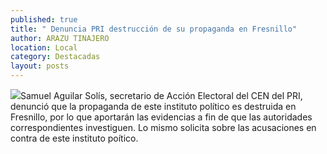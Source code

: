 ```yaml
---
published: true
title: " Denuncia PRI destrucción de su propaganda en Fresnillo"
author: ARAZU TINAJERO
location: Local
category: Destacadas
layout: posts
---
```


![](http://i.imgur.com/ldlBQykm.jpg)Samuel Aguilar Solís, secretario de Acción Electoral del CEN del PRI, denunció que la propaganda de este instituto político es destruida en Fresnillo, por lo que aportarán las evidencias a fin de que las autoridades correspondientes investiguen. Lo mismo solicita sobre las acusaciones en contra de este instituto poítico.
